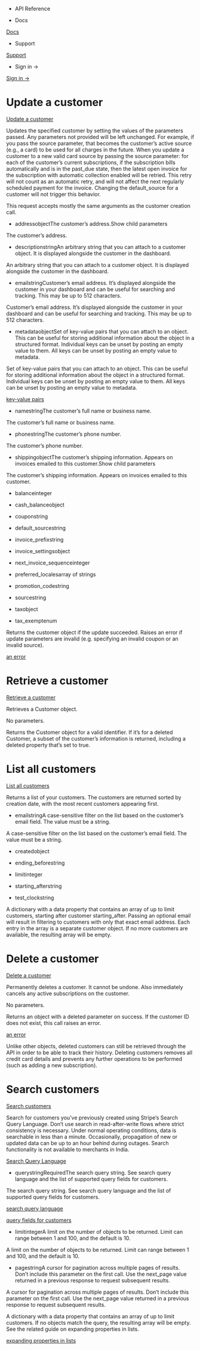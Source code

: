 - API Reference

- Docs

[Docs](/)

- Support

[Support](https://support.stripe.com)

- Sign in →

[Sign in →](https://dashboard.stripe.com/login)

# Update a customer

[Update a customer](/api/customers/update)

Updates the specified customer by setting the values of the parameters passed. Any parameters not provided will be left unchanged.  For example, if you pass the source parameter, that becomes the customer’s active source (e.g., a card) to be used for all charges in the future. When you update a customer to a new valid card source by passing the source parameter: for each of the customer’s current subscriptions, if the subscription bills automatically and is in the past_due state, then the latest open invoice for the subscription with automatic collection enabled will be retried. This retry will not count as an automatic retry, and will not affect the next regularly scheduled payment for the invoice. Changing the default_source for a customer will not trigger this behavior.

This request accepts mostly the same arguments as the customer creation call.

- addressobjectThe customer’s address.Show child parameters

The customer’s address.

- descriptionstringAn arbitrary string that you can attach to a customer object. It is displayed alongside the customer in the dashboard.

An arbitrary string that you can attach to a customer object. It is displayed alongside the customer in the dashboard.

- emailstringCustomer’s email address. It’s displayed alongside the customer in your dashboard and can be useful for searching and tracking. This may be up to 512 characters.

Customer’s email address. It’s displayed alongside the customer in your dashboard and can be useful for searching and tracking. This may be up to 512 characters.

- metadataobjectSet of key-value pairs that you can attach to an object. This can be useful for storing additional information about the object in a structured format. Individual keys can be unset by posting an empty value to them. All keys can be unset by posting an empty value to metadata.

Set of key-value pairs that you can attach to an object. This can be useful for storing additional information about the object in a structured format. Individual keys can be unset by posting an empty value to them. All keys can be unset by posting an empty value to metadata.

[key-value pairs](/api/metadata)

- namestringThe customer’s full name or business name.

The customer’s full name or business name.

- phonestringThe customer’s phone number.

The customer’s phone number.

- shippingobjectThe customer’s shipping information. Appears on invoices emailed to this customer.Show child parameters

The customer’s shipping information. Appears on invoices emailed to this customer.

- balanceinteger

- cash_balanceobject

- couponstring

- default_sourcestring

- invoice_prefixstring

- invoice_settingsobject

- next_invoice_sequenceinteger

- preferred_localesarray of strings

- promotion_codestring

- sourcestring

- taxobject

- tax_exemptenum

Returns the customer object if the update succeeded. Raises an error if update parameters are invalid (e.g. specifying an invalid coupon or an invalid source).

[an error](#errors)

# Retrieve a customer

[Retrieve a customer](/api/customers/retrieve)

Retrieves a Customer object.

No parameters.

Returns the Customer object for a valid identifier. If it’s for a deleted Customer, a subset of the customer’s information is returned, including a deleted property that’s set to true.

# List all customers

[List all customers](/api/customers/list)

Returns a list of your customers. The customers are returned sorted by creation date, with the most recent customers appearing first.

- emailstringA case-sensitive filter on the list based on the customer’s email field. The value must be a string.

A case-sensitive filter on the list based on the customer’s email field. The value must be a string.

- createdobject

- ending_beforestring

- limitinteger

- starting_afterstring

- test_clockstring

A dictionary with a data property that contains an array of up to limit customers, starting after customer starting_after. Passing an optional email will result in filtering to customers with only that exact email address. Each entry in the array is a separate customer object. If no more customers are available, the resulting array will be empty.

# Delete a customer

[Delete a customer](/api/customers/delete)

Permanently deletes a customer. It cannot be undone. Also immediately cancels any active subscriptions on the customer.

No parameters.

Returns an object with a deleted parameter on success. If the customer ID does not exist, this call raises an error.

[an error](#errors)

Unlike other objects, deleted customers can still be retrieved through the API in order to be able to track their history. Deleting customers removes all credit card details and prevents any further operations to be performed (such as adding a new subscription).

# Search customers

[Search customers](/api/customers/search)

Search for customers you’ve previously created using Stripe’s Search Query Language. Don’t use search in read-after-write flows where strict consistency is necessary. Under normal operating conditions, data is searchable in less than a minute. Occasionally, propagation of new or updated data can be up to an hour behind during outages. Search functionality is not available to merchants in India.

[Search Query Language](/search#search-query-language)

- querystringRequiredThe search query string. See search query language and the list of supported query fields for customers.

The search query string. See search query language and the list of supported query fields for customers.

[search query language](/search#search-query-language)

[query fields for customers](/search#query-fields-for-customers)

- limitintegerA limit on the number of objects to be returned. Limit can range between 1 and 100, and the default is 10.

A limit on the number of objects to be returned. Limit can range between 1 and 100, and the default is 10.

- pagestringA cursor for pagination across multiple pages of results. Don’t include this parameter on the first call. Use the next_page value returned in a previous response to request subsequent results.

A cursor for pagination across multiple pages of results. Don’t include this parameter on the first call. Use the next_page value returned in a previous response to request subsequent results.

A dictionary with a data property that contains an array of up to limit customers. If no objects match the query, the resulting array will be empty. See the related guide on expanding properties in lists.

[expanding properties in lists](/expand#lists)
